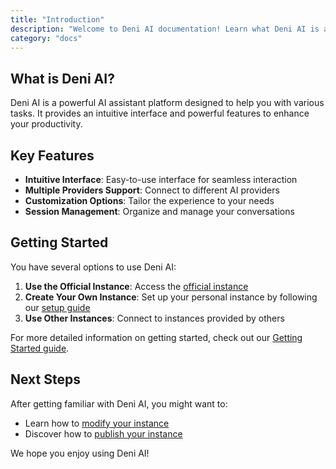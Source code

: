 ```yaml
---
title: "Introduction"
description: "Welcome to Deni AI documentation! Learn what Deni AI is and how to get started"
category: "docs"
---
```


## What is Deni AI?

Deni AI is a powerful AI assistant platform designed to help you with various tasks. It provides an intuitive interface and powerful features to enhance your productivity.

## Key Features

- **Intuitive Interface**: Easy-to-use interface for seamless interaction
- **Multiple Providers Support**: Connect to different AI providers
- **Customization Options**: Tailor the experience to your needs
- **Session Management**: Organize and manage your conversations

## Getting Started

You have several options to use Deni AI:

1. **Use the Official Instance**: Access the [official instance](https://deniai.app/)
2. **Create Your Own Instance**: Set up your personal instance by following our [setup guide](./setup-guide/create-a-instance)
3. **Use Other Instances**: Connect to instances provided by others

For more detailed information on getting started, check out our [Getting Started guide](/getting-started).

## Next Steps

After getting familiar with Deni AI, you might want to:

- Learn how to [modify your instance](./setup-guide/modification)
- Discover how to [publish your instance](./setup-guide/publish)

We hope you enjoy using Deni AI!